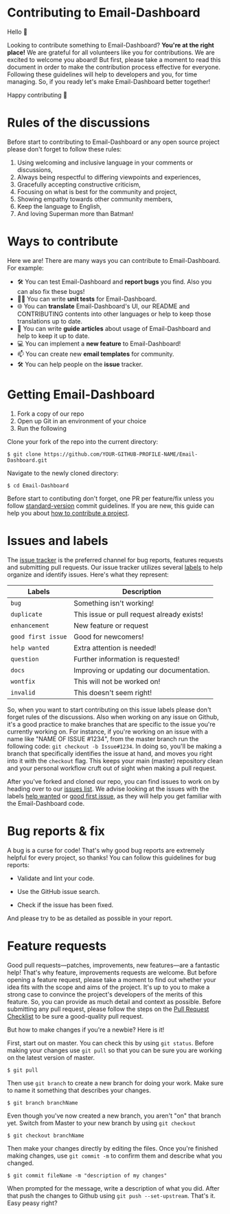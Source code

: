 # Contributing to Email-Dashboard

Hello 👋

Looking to contribute something to Email-Dashboard? <b>You're at the right place!</b> We are grateful for all volunteers like you for contributions. We are excited to welcome you aboard! But first, please take a moment to read this document in order to make the contribution process effective for everyone. Following these guidelines will help to developers and you, for time managing. So, if you ready let's make Email-Dashboard better together! 

Happy contributing 🎉

# Rules of the discussions

Before start to contributing to Email-Dashboard or any open source project please don't forget to follow these rules:

1. Using welcoming and inclusive language in your comments or discussions,
2. Always being respectful to differing viewpoints and experiences,
3. Gracefully accepting constructive criticism,
4. Focusing on what is best for the community and project,
5. Showing empathy towards other community members,
6. Keep the language to English, 
6. And loving Superman more than Batman!

# Ways to contribute

Here we are! There are many ways you can contribute to Email-Dashboard. For example:

- 🛠 You can test Email-Dashboard and <b>report bugs</b> you find. Also you can also fix these bugs!  
- :guardsman: You can write <b>unit tests</b> for Email-Dashboard.
- 🌐 You can <b>translate</b> Email-Dashboard's UI, our README and CONTRIBUTING contents into other languages or help to keep those translations up to date.
- 📝 You can write <b>guide articles</b> about usage of Email-Dashboard and help to keep it up to date.
- 💻 You can implement a <b>new feature</b> to Email-Dashboard!
- :mailbox: You can create new <b>email templates</b> for community.
- 🛠 You can help people on the <b>issue</b> tracker. 

# Getting Email-Dashboard

1. Fork a copy of our repo
2. Open up Git in an environment of your choice
3. Run the following


Clone your fork of the repo into the current directory:
```
$ git clone https://github.com/YOUR-GITHUB-PROFILE-NAME/Email-Dashboard.git
```
Navigate to the newly cloned directory:
```
$ cd Email-Dashboard
```

Before start to contibuting don't forget, one PR per feature/fix unless you follow [standard-version](https://github.com/conventional-changelog/standard-version) commit guidelines. If you are new, this guide can help you about [how to contribute a project](https://opensource.guide/how-to-contribute/).

# Issues and labels

The [issue tracker](https://github.com/Email-Dashboard/Email-Dashboard/issues) is the preferred channel for bug reports, features requests and submitting pull requests. Our issue tracker utilizes several [labels](https://github.com/Email-Dashboard/Email-Dashboard/labels) to help organize and identify issues. Here's what they represent:
  
Labels  | Description
------------- | -------------
`bug`  | Something isn't working!
`duplicate` | This issue or pull request already exists!
`enhancement` | New feature or request
`good first issue` | Good for newcomers!
`help wanted` | Extra attention is needed!
`question` | Further information is requested!
`docs` | Improving or updating our documentation.
`wontfix` | This will not be worked on!
`invalid` | This doesn't seem right!

So, when you want to start contributing on this issue labels please don't forget rules of the discussions. Also when working on any issue on Github, it's a good practice to make branches that are specific to the issue you're currently working on. For instance, if you're working on an issue with a name like "NAME OF ISSUE #1234", from the master branch run the following code: `git checkout -b Issue#1234`. In doing so, you'll be making a branch that specifically identifies the issue at hand, and moves you right into it with the `checkout` flag. This keeps your main (master) repository clean and your personal workflow cruft out of sight when making a pull request. 

After you've forked and cloned our repo, you can find issues to work on by heading over to our [issues list](https://github.com/Email-Dashboard/Email-Dashboard/issues). We advise looking at the issues with the labels [help wanted](https://github.com/Email-Dashboard/Email-Dashboard/issues?q=is%3Aissue+is%3Aopen+label%3A%22help+wanted%22) or [good first issue](https://github.com/Email-Dashboard/Email-Dashboard/issues?q=is%3Aissue+is%3Aopen+label%3A%22good+first+issue%22), as they will help you get familiar with the Email-Dashboard code.

# Bug reports & fix

A bug is a curse for code! That's why good bug reports are extremely helpful for every project, so thanks! You can follow this guidelines for bug reports:

- Validate and lint your code.

- Use the GitHub issue search.

- Check if the issue has been fixed.

And please try to be as detailed as possible in your report.

# Feature requests

Good pull requests—patches, improvements, new features—are a fantastic help! That's why feature, improvements requests are welcome. But before opening a feature request, please take a moment to find out whether your idea fits with the scope and aims of the project. It's up to you to make a strong case to convince the project's developers of the merits of this feature. So, you can provide as much detail and context as possible. Before submitting any pull request, please follow the steps on the [Pull Request Checklist](https://github.com/adobe/brackets/wiki/Pull-Request-Checklist) to be sure a good-quality pull request.

But how to make changes if you're a newbie? Here is it!

First, start out on master. You can check this by using `git status`. Before making your changes use `git pull` so that you can be sure you are working on the latest version of master.

```
$ git pull
```

Then use `git branch` to create a new branch for doing your work. Make sure to name it something that describes your changes.

```
$ git branch branchName
```

Even though you've now created a new branch, you aren't "on" that branch yet. Switch from Master to your new branch by using `git checkout`

```
$ git checkout branchName
```

Then make your changes directly by editing the files. Once you're finished making changes, use `git commit -m` to confirm them and describe what you changed.

```
$ git commit fileName -m "description of my changes"
```

When prompted for the message, write a description of what you did. After that push the changes to Github using `git push --set-upstream`. That's it. Easy peasy right?









